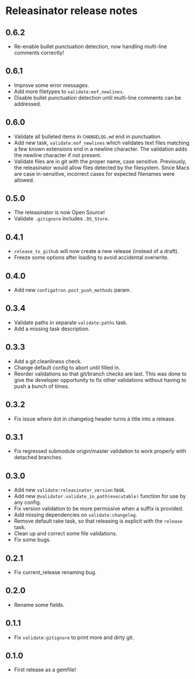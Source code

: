 Releasinator release notes
==========================

0.6.2
-----
* Re-enable bullet punctuation detection, now handling multi-line comments correctly!

0.6.1
-----
* Improve some error messages.
* Add more filetypes to `validate:eof_newlines`.
* Disable bullet punctuation detection until multi-line comments can be addressed.

0.6.0
-----
* Validate all bulleted items in `CHANGELOG.md` end in punctuation.
* Add new task, `validate:eof_newlines` which validates text files matching a few known extensions end in a newline character.  The validation adds the newline character if not present.
* Validate files are in git with the proper name, case sensitive.  Previously, the releasinator would allow files detected by the filesystem.  Since Macs are case in-sensitive, incorrect cases for expected filenames were allowed.

0.5.0
-----
* The releasinator is now Open Source!
* Validate `.gitignore` includes `.DS_Store`.

0.4.1
-----
* `release_to_github` will now create a new release (instead of a draft).
* Freeze some options after loading to avoid accidental overwrite.

0.4.0
-----
* Add new `configatron.post_push_methods` param.

0.3.4
-----
* Validate paths in separate `validate:paths` task.
* Add a missing task description.

0.3.3
-----
* Add a git cleanliness check.
* Change default config to abort until filled in.
* Reorder validations so that git/branch checks are last.  This was done to give the developer opportunity to fix other validations without having to push a bunch of times.

0.3.2
-----
* Fix issue where dot in changelog header turns a title into a release.

0.3.1
-----
* Fix regressed submodule origin/master validation to work properly with detached branches.

0.3.0
-----
* Add new `validate:releasinator_version` task.
* Add new `@validator.validate_in_path(executable)` function for use by any config.
* Fix version validation to be more permissive when a suffix is provided.
* Add missing dependencies on `validate:changelog`.
* Remove default rake task, so that releasing is explicit with the `release` task.
* Clean up and correct some file validations.
* Fix some bugs.

0.2.1
-----
* Fix current_release renaming bug.

0.2.0
-----
* Rename some fields.

0.1.1
-----
* Fix `validate:gitignore` to print more and dirty git.

0.1.0
-----
* First release as a gemfile!
